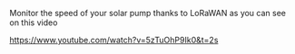 Monitor the speed of your solar pump thanks to LoRaWAN as you can see on this video

https://www.youtube.com/watch?v=5zTuOhP9Ik0&t=2s

